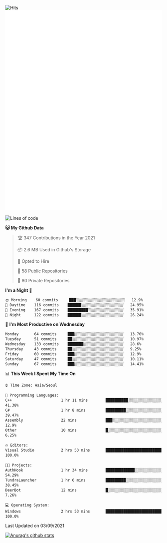 ![Hits](https://hits.seeyoufarm.com/api/count/incr/badge.svg?url=https%3A%2F%2Fgithub.com%2Fkokose1234&count_bg=%2379C83D&title_bg=%23555555&icon=apple.svg&icon_color=%23E7E7E7&title=hits&edge_flat=false)
<br/>
![Metrics](https://github.com/kokose1234/kokose1234/blob/main/github-metrics.svg)

<!--START_SECTION:waka-->
![Lines of code](https://img.shields.io/badge/From%20Hello%20World%20I%27ve%20Written-12.4%20million%20lines%20of%20code-blue)

**🐱 My Github Data** 

> 🏆 347 Contributions in the Year 2021
 > 
> 📦 2.6 MB Used in Github's Storage 
 > 
> 💼 Opted to Hire
 > 
> 📜 58 Public Repositories 
 > 
> 🔑 80 Private Repositories  
 > 
**I'm a Night 🦉** 

```text
🌞 Morning    60 commits     ███░░░░░░░░░░░░░░░░░░░░░░   12.9% 
🌆 Daytime    116 commits    ██████░░░░░░░░░░░░░░░░░░░   24.95% 
🌃 Evening    167 commits    █████████░░░░░░░░░░░░░░░░   35.91% 
🌙 Night      122 commits    ██████░░░░░░░░░░░░░░░░░░░   26.24%

```
📅 **I'm Most Productive on Wednesday** 

```text
Monday       64 commits     ███░░░░░░░░░░░░░░░░░░░░░░   13.76% 
Tuesday      51 commits     ██░░░░░░░░░░░░░░░░░░░░░░░   10.97% 
Wednesday    133 commits    ███████░░░░░░░░░░░░░░░░░░   28.6% 
Thursday     43 commits     ██░░░░░░░░░░░░░░░░░░░░░░░   9.25% 
Friday       60 commits     ███░░░░░░░░░░░░░░░░░░░░░░   12.9% 
Saturday     47 commits     ██░░░░░░░░░░░░░░░░░░░░░░░   10.11% 
Sunday       67 commits     ███░░░░░░░░░░░░░░░░░░░░░░   14.41%

```


📊 **This Week I Spent My Time On** 

```text
⌚︎ Time Zone: Asia/Seoul

💬 Programming Languages: 
C++                      1 hr 11 mins        ██████████░░░░░░░░░░░░░░░   41.38% 
C#                       1 hr 8 mins         █████████░░░░░░░░░░░░░░░░   39.47% 
Assembly                 22 mins             ███░░░░░░░░░░░░░░░░░░░░░░   12.9% 
Other                    10 mins             █░░░░░░░░░░░░░░░░░░░░░░░░   6.25%

🔥 Editors: 
Visual Studio            2 hrs 53 mins       █████████████████████████   100.0%

🐱‍💻 Projects: 
AuthHook                 1 hr 34 mins        █████████████░░░░░░░░░░░░   54.29% 
TundraLauncher           1 hr 6 mins         █████████░░░░░░░░░░░░░░░░   38.45% 
DeerBot                  12 mins             █░░░░░░░░░░░░░░░░░░░░░░░░   7.26%

💻 Operating System: 
Windows                  2 hrs 53 mins       █████████████████████████   100.0%

```


 Last Updated on 03/09/2021
<!--END_SECTION:waka-->

[![Anurag's github stats](https://github-readme-stats.vercel.app/api?username=kokose1234&theme=dracula)](https://github.com/anuraghazra/github-readme-stats)



	
